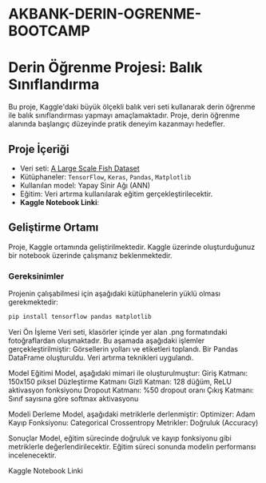 # AKBANK-DERIN-OGRENME-BOOTCAMP

# Derin Öğrenme Projesi: Balık Sınıflandırma

Bu proje, Kaggle'daki büyük ölçekli balık veri seti kullanarak derin öğrenme ile balık sınıflandırması yapmayı amaçlamaktadır. Proje, derin öğrenme alanında başlangıç düzeyinde pratik deneyim kazanmayı hedefler.

## Proje İçeriği

- Veri seti: [A Large Scale Fish Dataset](https://www.kaggle.com/datasets/crowww/a-large-scale-fish-dataset/data)
- Kütüphaneler: `TensorFlow`, `Keras`, `Pandas`, `Matplotlib`
- Kullanılan model: Yapay Sinir Ağı (ANN)
- Eğitim: Veri artırma kullanılarak eğitim gerçekleştirilecektir.
- **Kaggle Notebook Linki**: 

## Geliştirme Ortamı

Proje, Kaggle ortamında geliştirilmektedir. Kaggle üzerinde oluşturduğunuz bir notebook üzerinde çalışmanız beklenmektedir.

### Gereksinimler

Projenin çalışabilmesi için aşağıdaki kütüphanelerin yüklü olması gerekmektedir:

```bash
pip install tensorflow pandas matplotlib
```
Veri Ön İşleme
Veri seti, klasörler içinde yer alan .png formatındaki fotoğraflardan oluşmaktadır. Bu aşamada aşağıdaki işlemler gerçekleştirilmiştir:
Görsellerin yolları ve etiketleri toplandı.
Bir Pandas DataFrame oluşturuldu.
Veri artırma teknikleri uygulandı.

Model Eğitimi
Model, aşağıdaki mimari ile oluşturulmuştur:
Giriş Katmanı: 150x150 piksel
Düzleştirme Katmanı
Gizli Katman: 128 düğüm, ReLU aktivasyon fonksiyonu
Dropout Katmanı: %50 dropout oranı
Çıkış Katmanı: Sınıf sayısına göre softmax aktivasyonu

Modeli Derleme
Model, aşağıdaki metriklerle derlenmiştir:
Optimizer: Adam
Kayıp Fonksiyonu: Categorical Crossentropy
Metrikler: Doğruluk (Accuracy)

Sonuçlar
Model, eğitim sürecinde doğruluk ve kayıp fonksiyonu gibi metriklerle değerlendirilecektir. Eğitim süreci sonunda modelin performansı incelenecektir.

Kaggle Notebook Linki


